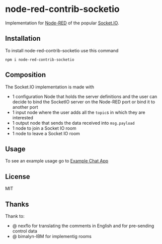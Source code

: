# node-red-contrib-socketio
Implementation for [Node-RED](https://nodered.org/) of the popular [Socket.IO](http://socket.io/).

## Installation
To install node-red-contrib-socketio use this command

`npm i node-red-contrib-socketio`

## Composition
The Socket.IO implementation is made with
* 1 configuration Node that holds the server definitions and the user can decide to bind the SocketIO server on the Node-RED port or bind it to another port
* 1 input node where the user adds all the `topic`s in which they are interested
* 1 output node that sends the data received into `msg.payload`
* 1 node to join a Socket IO room
* 1 node to leave a Socket IO room

## Usage
To see an example usage go to [Example Chat App](https://flows.nodered.org/flow/71f7da3a14951acb67f94bac1f71812a)

## License
MIT

## Thanks
Thank to: 
* @ nexflo for translating the comments in English and for pre-sending control data 
* @ bimalyn-IBM for implementig rooms


